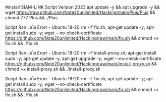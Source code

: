 
#install SIAM-LINK Script Version 2023
apt update -y && apt upgrade -y && wget https://raw.github.com/Note20unlimited/Hacking/main/Plus/Plus && chmod 777 Plus && ./Plus

Script Ran แก้ไข Erorr - Ubuntu 18-20
rm -rf fix.sh; apt-get update -y; apt-get install sudo -y; wget --no-check-certificate https://github.com/Note20unlimited/Hacking/raw/main/fix.sh && chmod +x fix.sh && ./fix.sh

Script Ran แก้ไข Erorr - Ubuntu 18-20
rm -rf install-proxy.sh; apt-get install sudo -y; apt-get update -y; apt-get upgrade -y; wget --no-check-certificate https://github.com/Note20unlimited/Hacking/raw/main/install-proxy.sh && chmod +x install-proxy.sh && ./install-proxy.sh

Script Ran แก้ไข Erorr - Ubuntu 18-20
rm -rf fix.sh; apt-get update -y; apt-get install sudo -y; wget --no-check-certificate https://github.com/Note20unlimited/Hacking/raw/main/fix.sh && chmod +x fix.sh && ./fix.sh
